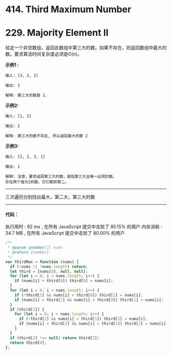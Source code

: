 # 414. Third Maximum Number

# 229. Majority Element II

给定一个非空数组，返回此数组中第三大的数。如果不存在，则返回数组中最大的数。要求算法时间复杂度必须是O(n)。


**示例1 :**
```
输入: [3, 2, 1]

输出: 1

解释: 第三大的数是 1.

```

**示例2:**
```
输入: [1, 2]

输出: 2

解释: 第三大的数不存在, 所以返回最大的数 2 

```

**示例3:**
```
输入: [2, 2, 3, 1]

输出: 1

解释: 注意，要求返回第三大的数，是指第三大且唯一出现的数。
存在两个值为2的数，它们都排第二。

```
---

三次遍历分别找出最大，第二大，第三大的数

---

#### 代码：
执行用时 : 92 ms , 在所有 JavaScript 提交中击败了 85.15% 的用户
内存消耗 : 34.7 MB , 在所有 JavaScript 提交中击败了 80.00% 的用户

```js
/**
 * @param {number[]} nums
 * @return {number}
 */
var thirdMax = function (nums) {
  if (!nums || !nums.length) return;
  let third = [nums[0], null, null];
  for (let i = 0; i < nums.length; i++) {
    if (nums[i] > third[0]) third[0] = nums[i];
  }
  for (let i = 0; i < nums.length; i++) {
    if (!third[1] && nums[i] < third[0]) third[1] = nums[i];
    if (nums[i] > third[1] && nums[i] < third[0]) third[1] = nums[i];
  }
  if (third[1]) {
    for (let i = 0; i < nums.length; i++) {
      if (!third[2] && nums[i] < third[1]) third[2] = nums[i];
      if (nums[i] > third[2] && nums[i] < third[1]) third[2] = nums[i];
    }
  }
  if (third[2] !== null) return third[2];
  return third[0];
};

```